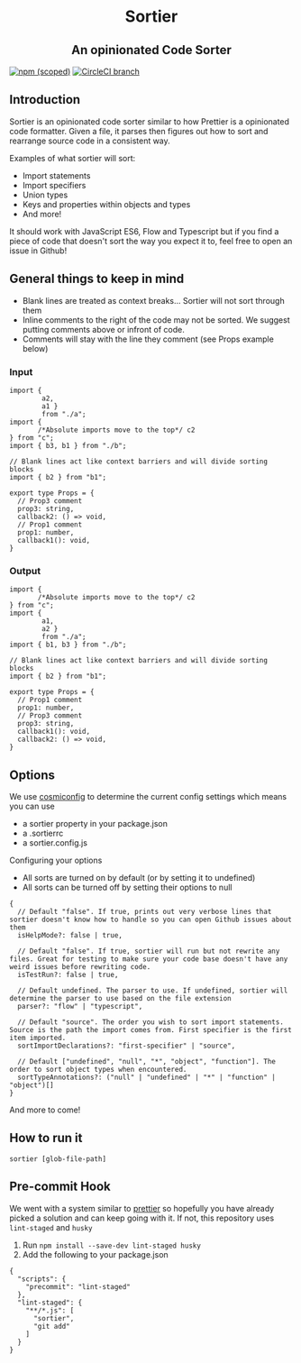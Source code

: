 <h1><center>Sortier</center></h1>
<h2><center>An opinionated Code Sorter</center></h2>

[![npm (scoped)](https://img.shields.io/npm/v/@snowcoders/sortier.svg)](https://www.npmjs.com/package/@snowcoders/sortier) 
[![CircleCI branch](https://img.shields.io/circleci/project/github/snowcoders/sortier/master.svg)](https://circleci.com/gh/snowcoders/sortier)

## Introduction
Sortier is an opinionated code sorter similar to how Prettier is a opinionated code formatter. Given a file, it parses then figures out how to sort and rearrange source code in a consistent way.

Examples of what sortier will sort:
 - Import statements
 - Import specifiers
 - Union types
 - Keys and properties within objects and types
 - And more!

It should work with JavaScript ES6, Flow and Typescript but if you find a piece of code that doesn't sort the way you expect it to, feel free to open an issue in Github!

## General things to keep in mind
 - Blank lines are treated as context breaks... Sortier will not sort through them
 - Inline comments to the right of the code may not be sorted. We suggest putting comments above or infront of code.
 - Comments will stay with the line they comment (see Props example below)
### Input
```
import { 
        a2, 
        a1 } 
        from "./a";
import { 
       /*Absolute imports move to the top*/ c2
} from "c";
import { b3, b1 } from "./b";

// Blank lines act like context barriers and will divide sorting blocks
import { b2 } from "b1";

export type Props = {
  // Prop3 comment
  prop3: string,
  callback2: () => void,
  // Prop1 comment
  prop1: number,
  callback1(): void,
}
```
### Output
```
import { 
       /*Absolute imports move to the top*/ c2
} from "c";
import { 
        a1, 
        a2 } 
        from "./a";
import { b1, b3 } from "./b";

// Blank lines act like context barriers and will divide sorting blocks
import { b2 } from "b1";

export type Props = {
  // Prop1 comment
  prop1: number,
  // Prop3 comment
  prop3: string,
  callback1(): void,
  callback2: () => void,
}
```

## Options

We use [cosmiconfig](https://www.npmjs.com/package/cosmiconfig) to determine the current config settings which means you can use
 - a sortier property in your package.json
 - a .sortierrc
 - a sortier.config.js

Configuring your options
 - All sorts are turned on by default (or by setting it to undefined)
 - All sorts can be turned off by setting their options to null
```
{
  // Default "false". If true, prints out very verbose lines that sortier doesn't know how to handle so you can open Github issues about them
  isHelpMode?: false | true,

  // Default "false". If true, sortier will run but not rewrite any files. Great for testing to make sure your code base doesn't have any weird issues before rewriting code.
  isTestRun?: false | true,

  // Default undefined. The parser to use. If undefined, sortier will determine the parser to use based on the file extension
  parser?: "flow" | "typescript",

  // Default "source". The order you wish to sort import statements. Source is the path the import comes from. First specifier is the first item imported.
  sortImportDeclarations?: "first-specifier" | "source",

  // Default ["undefined", "null", "*", "object", "function"]. The order to sort object types when encountered.
  sortTypeAnnotations?: ("null" | "undefined" | "*" | "function" | "object")[]
}
```
And more to come!

## How to run it
```
sortier [glob-file-path]
```

## Pre-commit Hook
We went with a system similar to [prettier](https://prettier.io/docs/en/precommit.html) so hopefully you have already picked a solution and can keep going with it. If not, this repository uses `lint-staged` and `husky`

1. Run `npm install --save-dev lint-staged husky`
2. Add the following to your package.json
```
{
  "scripts": {
    "precommit": "lint-staged"
  },
  "lint-staged": {
    "**/*.js": [
      "sortier",
      "git add"
    ]
  }
}
```
